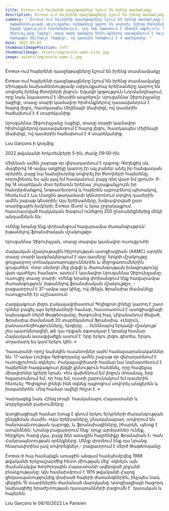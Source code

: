 ```yaml
---
title: Évreux-ում հայերենի դասընթացները նշում են իրենց տասնամյակը
description: Évreux-ում հայերենի դասընթացները նշում են իրենց տասնամյակը
summary: " Évreux-ում հայերենի դասընթացները նշում են իրենց տասնամյակը Միության
  նախաձեռնությամբ սփյուռքահայ երեխաները կարող են սովորել իրենց ծնողների լեզուն։
  Եզակի կրթություն Նորմանդիայում, որը նաև նպաստում է միասին ապրելուն: Սյուզաննա
  Չիբուխչյանը (աջից), տասը տարի կամավոր հիմունքներով դասավանդում է հայոց լեզու,
  հատկապես Միլենայի (ձախից), ով դասերին հաճախում է 4 տարեկանից։ "
date: 2022-05-02
thumbnailImagePosition: left
thumbnailImage: assets/img/ecole-aamc-site.jpg
image: assets/img/ecole-aamc-1.jpg
---
```

Évreux-ում հայերենի դասընթացները նշում են իրենց տասնամյակը 

Évreux-ում հայերենի դասընթացները նշում են իրենց տասնամյակը
Միության նախաձեռնությամբ սփյուռքահայ երեխաները կարող են սովորել իրենց ծնողների լեզուն։ Եզակի կրթություն Նորմանդիայում, որը նաև նպաստում է միասին ապրելուն:
Սյուզաննա Չիբուխչյանը (աջից), տասը տարի կամավոր հիմունքներով դասավանդում է հայոց լեզու, հատկապես Միլենայի (ձախից), ով դասերին հաճախում է 4 տարեկանից։ 

Սյուզաննա Չիբուխչյանը (աջից), տասը տարի կամավոր հիմունքներով դասավանդում է հայոց լեզու, հատկապես Միլենայի (ձախից), ով դասերին հաճախում է 4 տարեկանից։ 

Lou Garçons ի կողմից

2022 թվականի հոկտեմբերի 5-ին, ժամը 09:00-ին:

Միլենան ամեն շաբաթ օր վերադառնում է դպրոց: Գեղեցիկ սև մազերով 14-ամյա աղջիկը կարող էր այլ բաներ անել իր հանգստյան օրերին, բայց նա նախընտրեց սովորել իր ծնողների հայերենը, «որովհետև ես այն լավ եմ հասկանում, բայց դեռ վատ եմ գրում»: 6-ից 14 տարեկան մոտ երեսուն երեխա՝ յուրաքանչյուրն իր հանդերձանքով, նոթատետրով և հայերեն այբուբենով պիտակով, հետևում է Լա Մադլեն թաղամասի կենտրոնում տրվող դասերին ամեն շաբաթ կեսօրին: Այս երեխաները, խմբավորված ըստ տարիքային խմբերի, Évreux (Eure) և նրա շրջակայքում հաստատված հայկական ծագում ունեցող 200 ընտանիքներից մեկի անդամներն են:

«Մենք նրանց ենք փոխանցում հազարամյա ժառանգություն՝ խթանելով ֆրանսիական մշակույթը»

Սյուզաննա Չիբուխչյան, տասը տարվա կամավոր ուսուցչուհի

Հայկական մշակութային հիշողության ասոցիացիան (AAMC) արդեն տասը տարի կազմակերպում է այս դասերը՝ երկրի մշակույթը ցուցադրող տոնակատարություններին և միջոցառումներին զուգահեռ՝ «նոր սերնդի մեջ լեզվի և ժառանգության իմացությունը վառ պահելու համար», ասում է կամավոր Սյուզաննա Չիբուխչյանը։ ուսուցիչ տասը տարի: «Մենք նրանց փոխանցում ենք հազարամյա ժառանգություն՝ խթանելով ֆրանսիական մշակույթը», - բացատրում է 37-ամյա այս կինը, ով մինչև Ֆրանսիա ժամանելը ուսուցչուհի էր աշխատում:

Հազվագյուտ լեզու բակալավրիատում
Պոլիգլոտ լինելը կարող է շատ դռներ բացել այս երեխաների համար, հաստատում է ասոցիացիայի նախագահ Սերժ Թաթեոսյանը, ծագումով հայ, Լիբանանում ծնված, Ֆրանսիա ժամանած 20 տարեկանում Ֆրանսիա. «Լեզուն, բանաստեղծությունները, երգերը. ... Ունենալով երկակի մշակույթ՝ չես պատկերացնի, թե դա որքան օգտակար է նրանց համար: Հայկական ասացվածքն ասում է՝ երբ երկու լեզու գիտես, երկու տղամարդ ես կամ երկու կին։ »

Դասարանի որոշ նախկին ուսանողներ այժմ համալսարանականներ են։ 17-ամյա Լուիզա Գրիգորյանը ամեն շաբաթ օր վերադառնում է ուսուցչուհուն օգնելու: Բակալավրիատի համար նա նախատեսում է հայերենի հազվագյուտ լեզվի քննություն հանձնել, որը հավելյալ միավորներ կբերի նրան. «Ես վախենում եմ լեզուն մոռանալ, երբ հպարտանում եմ, որ հայ եմ, ուստի շարունակում եմ դասերին հետևել։ Պոլիգլոտ լինելն ինձ օգնեց դպրոցում սովորել անգլերեն և իսպաներեն: Մեզ համար ավելի հեշտ է. »

Կարդացեք նաև Հինգ րոպե՝ հասկանալու Հայաստանի և Ադրբեջանի բախումները

Ասոցիացիայի համար խոսք է գնում երկու երկրների ժառանգության ընդգծման մասին. «Այս երեխաները, բնականաբար, սովորում են հանրապետության դպրոցը, և ֆրանսիացիները, իհարկե, պետք է ստանձնեն: Նրանց բացատրում ենք՝ դուք արմատներ ունեք, հերքելու հարց չկա, բայց ձեր առաջին հայրենիքը Ֆրանսիան է։ Կան Հանրապետության օրենքները. Մենք փորձում ենք դա նրանց հնարավորինս լավ սովորեցնել»,- բացատրում է Սերժ Թաթեոսյանը:

Évreux-ի հայ համայնքն առաջին անգամ համախմբվեց 1988 թվականի երկրաշարժից հետո միության մեջ՝ օգնելու այն ժամանակվա Խորհրդային Հայաստանի ավերված շրջանի բնակչությանը: Այն համախմբում է 1915 թվականի Հայոց ցեղասպանությունից փախած հայերի ժառանգներին, ինչպես նաև վերջին 15 տարիներին ժամանած մարդկանց: Ասոցիացիայի հաջորդ նախագիծը երաժշտության դասարանների բացումն է` դասական և հայերեն:

Lou Garçons le 06/10/2022  Le Parisien